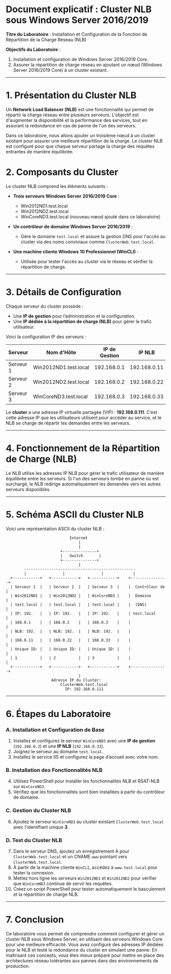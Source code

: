 # Document explicatif : Cluster NLB sous Windows Server 2016/2019

**Titre du Laboratoire** : Installation et Configuration de la Fonction de Répartition de la Charge Réseau (NLB)  

**Objectifs du Laboratoire** :
1. Installation et configuration de Windows Server 2016/2019 Core.
2. Assurer la répartition de charge réseau en ajoutant un nœud (Windows Server 2016/2019 Core) à un cluster existant.



---

# 1. Présentation du Cluster NLB

Un **Network Load Balancer (NLB)** est une fonctionnalité qui permet de répartir la charge réseau entre plusieurs serveurs. L'objectif est d'augmenter la disponibilité et la performance des services, tout en assurant la redondance en cas de panne de l'un des serveurs.

Dans ce laboratoire, nous allons ajouter un troisième nœud à un cluster existant pour assurer une meilleure répartition de la charge. Le cluster NLB est configuré pour que chaque serveur partage la charge des requêtes entrantes de manière équilibrée.

# 2. Composants du Cluster

Le cluster NLB comprend les éléments suivants :

- **Trois serveurs Windows Server 2016/2019 Core** :
  - Win2012ND1.test.local
  - Win2012ND2.test.local
  - WinCoreND3.test.local (nouveau nœud ajouté dans ce laboratoire)
  
- **Un contrôleur de domaine Windows Server 2016/2019** :
  - Gère le domaine `test.local` et assure la gestion DNS pour l'accès au cluster via des noms conviviaux comme `ClusterWeb.test.local`.

- **Une machine cliente Windows 10 Professionnel (WinCLI)** :
  - Utilisée pour tester l'accès au cluster via le réseau et vérifier la répartition de charge.

---

# 3. Détails de Configuration

Chaque serveur du cluster possède :
- Une **IP de gestion** pour l’administration et la configuration.
- Une **IP dédiée à la répartition de charge (NLB)** pour gérer le trafic utilisateur.

Voici la configuration IP des serveurs :

| Serveur              | Nom d'Hôte               | IP de Gestion    | IP NLB          | Unique ID |
|----------------------|--------------------------|------------------|-----------------|-----------|
| Serveur 1            | Win2012ND1.test.local    | 192.168.0.1      | 192.168.0.11    | 1         |
| Serveur 2            | Win2012ND2.test.local    | 192.168.0.2      | 192.168.0.22    | 2         |
| Serveur 3            | WinCoreND3.test.local    | 192.168.0.3      | 192.168.0.33    | 3         |

Le **cluster** a une adresse IP virtuelle partagée (VIP) : **192.168.0.111**. C’est cette adresse IP que les utilisateurs utilisent pour accéder au service, et le NLB se charge de répartir les demandes entre les serveurs.

---

# 4. Fonctionnement de la Répartition de Charge (NLB)

Le NLB utilise les adresses IP NLB pour gérer le trafic utilisateur de manière équilibrée entre les serveurs. Si l'un des serveurs tombe en panne ou est surchargé, le NLB redirige automatiquement les demandes vers les autres serveurs disponibles.

---

# 5. Schéma ASCII du Cluster NLB

Voici une représentation ASCII du cluster NLB :

```
                            Internet
                                |
                                |
                        +---------------+
                        |   Switch       |
                        +---------------+
                                |
        -------------------------------------------------
        |                |                |             |
  +------------+   +------------+   +------------+    +----------------+
  | Serveur 1  |   | Serveur 2  |   | Serveur 3  |    |  Contrôleur de |
  | Win2012ND1 |   | Win2012ND2 |   | WinCoreND3 |    |  Domaine       |
  | test.local |   | test.local |   | test.local |    |  (DNS)         |
  | IP: 192.   |   | IP: 192.   |   | IP: 192.   |    | test.local     |
  | 168.0.1    |   | 168.0.2    |   | 168.0.3    |    |                |
  | NLB: 192.  |   | NLB: 192.  |   | NLB: 192.  |    |                |
  | 168.0.11   |   | 168.0.22   |   | 168.0.33   |    |                |
  | Unique ID: |   | Unique ID: |   | Unique ID: |    |                |
  | 1          |   | 2          |   | 3          |    |                |
  +------------+   +------------+   +------------+    +----------------+
                                |
                    Adresse IP du Cluster:
                        ClusterWeb.test.local
                          IP: 192.168.0.111
```

---

# 6. Étapes du Laboratoire

### A. Installation et Configuration de Base
1. Installez et configurez le serveur `WinCoreND3` avec une **IP de gestion** (`192.168.0.3`) et une **IP NLB** (`192.168.0.33`).
2. Joignez le serveur au domaine `test.local`.
3. Installez le service IIS et configurez la page d’accueil avec votre nom.

### B. Installation des Fonctionnalités NLB
4. Utilisez PowerShell pour installer les fonctionnalités NLB et RSAT-NLB sur `WinCoreND3`.
5. Vérifiez que les fonctionnalités sont bien installées à partir du contrôleur de domaine.

### C. Gestion du Cluster NLB
6. Ajoutez le serveur `WinCoreND3` au cluster existant `ClusterWeb.test.local` avec l'identifiant unique **3**.

### D. Test du Cluster NLB
7. Dans le serveur DNS, ajoutez un enregistrement A pour `ClusterWeb.test.local` et un CNAME `www` pointant vers `ClusterWeb.test.local`.
8. À partir de la machine cliente `WinCLI`, accédez à `www.test.local` pour tester la connexion.
9. Mettez hors ligne les serveurs `Win2012ND1` et `Win2012ND2` pour vérifier que `WinCoreND3` continue de servir les requêtes.
10. Créez un script PowerShell pour tester automatiquement le basculement et la répartition de charge NLB.

---

# 7. Conclusion

Ce laboratoire vous permet de comprendre comment configurer et gérer un cluster NLB sous Windows Server, en utilisant des serveurs Windows Core pour une meilleure efficacité. Vous avez configuré des adresses IP dédiées pour le NLB et testé la redondance du cluster en simulant une panne. En maîtrisant ces concepts, vous êtes mieux préparé pour mettre en place des architectures réseau tolérantes aux pannes dans des environnements de production.
